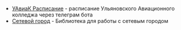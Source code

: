 - [УАвиаК Расписание](https://t.me/UaviakTimetableBot) - расписание Ульяновского Авиационного колледжа через телеграм бота
- [Сетевой город](https://t.me/UaviakTimetableBot) - Библиотека для работы с сетевым городом


